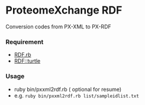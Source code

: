 # ProteomeXchange RDF
Conversion codes from PX-XML to PX-RDF

### Requirement
* [RDF.rb](https://github.com/ruby-rdf/rdf)
* [RDF::turtle](https://github.com/ruby-rdf/rdf-turtle)
 
### Usage
* ruby bin/pxxml2rdf.rb <PXID list file> (<PXID> optional for resume)
* e.g.
`ruby bin/pxxml2rdf.rb list/sampleidlist.txt`
